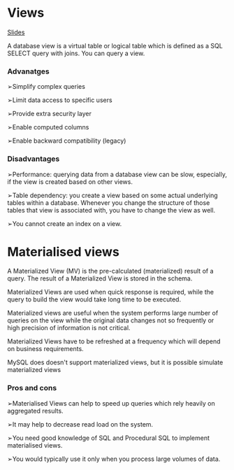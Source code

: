 # Views

[Slides](https://learningcentral.cf.ac.uk/bbcswebdav/pid-4766721-dt-content-rid-11931974_2/courses/1819-CM6211/Week%203%20-%20Session%207%20%20-%20%20Even%20More%20SQL%20-%20Views%20Truncate%20and%20Exists%281%29.pdf)

A database view is a virtual table or logical table which is defined as a SQL SELECT query with joins. You can query a view.

### Advanatges

➢Simplify complex queries

➢Limit data access to specific users

➢Provide extra security layer

➢Enable computed columns

➢Enable backward compatibility (legacy)

### Disadvantages

➢Performance: querying data from a database view can be slow, especially, if the view is created
based on other views.

➢Table dependency: you create a view based on some actual underlying tables within a
database. Whenever you change the structure of those tables that view is associated with, you
have to change the view as well.

➢You cannot create an index on a view.

# Materialised views

A Materialized View (MV) is the pre-calculated (materialized) result of a query. The result of a
Materialized View is stored in the schema.

Materialized Views are used when quick response is required, while the query to build the view
would take long time to be executed.

Materialized views are useful when the system performs large number of queries on the view
while the original data changes not so frequently or high precision of information is not critical.

Materialized Views have to be refreshed at a frequency which will depend on business
requirements.

MySQL does doesn't support materialized views, but it is possible simulate materialized views

### Pros and cons

➢Materialised Views can help to speed up queries which rely heavily on aggregated results.

➢It may help to decrease read load on the system.

➢You need good knowledge of SQL and Procedural SQL to implement materialised views.

➢You would typically use it only when you process large volumes of data.
